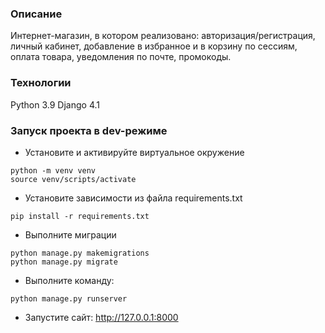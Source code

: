 ### Описание
Интернет-магазин, в котором реализовано: авторизация/регистрация, личный кабинет, 
добавление в избранное и в корзину по сессиям, оплата товара, уведомления по почте, промокоды.
### Технологии
Python 3.9
Django 4.1
### Запуск проекта в dev-режиме
- Установите и активируйте виртуальное окружение
```
python -m venv venv
source venv/scripts/activate
```
- Установите зависимости из файла requirements.txt
```
pip install -r requirements.txt
``` 
- Выполните миграции
```
python manage.py makemigrations
python manage.py migrate
``` 
- Выполните команду:
```
python manage.py runserver
```
- Запустите сайт:
http://127.0.0.1:8000